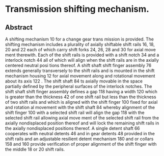 # Transmission shifting mechanism.

## Abstract
A shifting mechanism 10 for a change gear trans mission is provided. The shifting mechanism includes a plurality of axially shiftable shift rails 16, 18, 20 and 22 each of which carry shift forks 24, 26, 28 and 30 for axial move ment therewith. Each of the shift rails is provided with a shift notch 34 and a interlock notch 44 all of which will align when the shift rails are in the axially centered neutral posi tions thereof. A shift shaft shift finger assembly 76 extends generally transversely to the shift rails and is mounted in the shift mechanism housing 12 for axial movement along and rotational movement about its axis 122 . The shift shaft 84 ts axially movable in the space partially defined by the peripheral surfaces of the interlock notches. The shift shaft shift finger assembly defines a gap 118 having a width 120 which is greater than the thickness 42 of one shift rail but less than the thickness of two shift rails and which is aligned with the shift finger 100 fixed for axial and rotation al movement with the shift shaft 84 whereby alignment of the shift finger 100 with a selected shift rail will align the gap 118 with the selected shift rail allowing axial move ment of the selected shift rail from the axially nondisplaced position thereof and will lock the remaining shift rails in the axially nondisplaced positions thereof. A single detent shaft 66 cooperates with neutral detents 46 and in gear detents 48 provided in the shift rails and an adjustable resilient detent mechanism 180 and or collars 158 and 160 provide verification of proper alignment of the shift finger with the middle 18 or 20 shift rails.